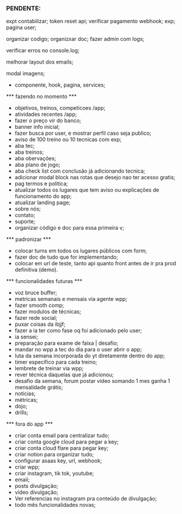 ### PENDENTE:


expt contabilizar;
token reset api;
verificar pagamento webhook;
exp;
pagina user;

organizar codigo;
organizxar doc;
fazer admin com logs;

verificar erros no console.log;

melhorar layout dos emails;

modal imagens;




- componente, hook, pagina, services;


*** fazendo no momento ***
- objetivos, treinos, competicoes /app;
- atividades recentes /app;
- fazer o preço vir do banco;
- banner info inicial;
- fazer busca por user, e mostrar perfil caso seja publico;
- aviso de 100 treino ou 10 tecnicas com exp;
- aba tec;
- aba treinos;
- aba obervações;
- aba plano de jogo;
- aba check list com conclusão já adicionando tecnica;
- adicionar modal block nas rotas que desejo nao ter acesso gratis;
- pag termos e politica;
- atualizar todos os lugares que tem aviso ou explicações de funcionamento do app;
- atualizar landing page;
- sobre nós;
- contato;
- suporte;
- organizar código e doc para essa primeira v;


*** padronizar ***
- colocar turns em todos os lugares públicos com form;
- fazer doc de tudo que for implementando;
- colocar em url de teste, tanto api quanto front antes de ir pra prod definitiva (demo).


*** funcionalidades futuras ***
- voz bruce buffer;
- metricas semanais e mensais via agente wpp;
- fazer smooth comp;
- fazer modulos de técnicas;
- fazer rede social;
- puxar coisas da ibjjf;
- fazer a ia ter como fase oq foi adicionado pelo user;
- ia sensei;
- preparação para exame de faixa | desafio;
- mandar no wpp a tec do dia para o user abrir o app;
- luta da semana incorporada do yt diretamente dentro do app;
- timer específico para cada treino;
- lembrete de treinar via wpp;
- rever técnica daquelas que já adicionou;
- desafio da semana, forum postar video somando 1 mes ganha 1 mensalidade grátis;
- notícias;
- métricas;
- dojo;
- drills;


*** fora do app ***
- criar conta email para centralizar tudo;
- criar conta google cloud para pegar a key;
- criar conta cloud flare para pegar key;
- criar notion para organizar tudo;
- configurar asaas key, url, webhook;
- criar wpp;
- criar instagram, tik tok, youtube;
- email;
- posts divulgação;
- vídeo divulgação;
- Ver referencias no instagram pra conteúdo de divulgação;
- todo mês funcionalidades novas;
